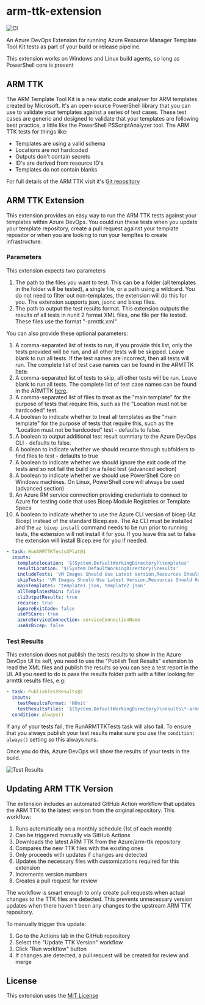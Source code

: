 # arm-ttk-extension

![CI](https://github.com/sam-cogan/arm-ttk-extension-xplatform/workflows/CI/badge.svg)

An Azure DevOps Extension for running Azure Resource Manager Template Tool Kit tests as part of your build or release pipeline.

This extension works on Windows and Linux build agents, so long as PowerShell core is present

## ARM TTK
The ARM Template Tool Kit is a new static code analyser for ARM templates created by Microsoft. It's an open-source PowerShell library that you can use to validate your templates against a series of test cases. These test cases are generic and designed to validate that your templates are following best practice, a little like the PowerShell PSScriptAnalyzer tool. The ARM TTK tests for things like:

- Templates are using a valid schema
- Locations are not hardcoded
- Outputs don't contain secrets
- ID's are derived from resource ID's
- Templates do not contain blanks

For full details of the ARM TTK visit it's [Git repository](https://github.com/Azure/arm-ttk)

## ARM TTK Extension
This extension provides an easy way to run the ARM TTK tests against your templates within Azure DevOps. You could run these tests when you update your template repository, create a pull request against your template repositor or when you are looking to run your templtes to create infrastructure.

### Parameters

This extension expects two parameters

1. The path to the files you want to test. This can be a folder (all templates in the folder will be tested), a single file, or a path using a wildcard. You do not need to filter out non-templates, the extension will do this for you. The extension supports json, jsonc and bicep files.
2. The path to output the test results format. This extension outputs the results of all tests in nunit 2 format XML files, one file per file tested. These files use the format "<testFileName>-armttk.xml"

You can also provide these optional parameters:

1. A comma-separated list of tests to run, if you provide this list, only the tests provided will be run, and all other tests will be skipped. Leave blank to run all tests. If the test names are incorrect, then all tests will run. The complete list of test case names can be found in the ARMTTK [here](https://github.com/Azure/arm-ttk/tree/master/arm-ttk/testcases/deploymentTemplate).
2. A comma-separated list of tests to skip, all other tests will be run. Leave blank to run all tests. The complete list of test case names can be found in the ARMTTK [here](https://github.com/Azure/arm-ttk/tree/master/arm-ttk/testcases/deploymentTemplate).
3. A comma-separated list of files to treat as the "main template" for the purpose of tests that require this, such as the "Location must not be hardcoded" test.
4. A boolean to indicate whether to treat all templates as the "main template" for the purpose of tests that require this, such as the "Location must not be hardcoded" test - defaults to false.
5. A boolean to output additional test result summary to the Azure DevOps CLI - defaults to false.
6. A boolean to indicate whether we should recurse through subfolders to find files to test - defaults to true
7. A boolean to indicate whether we should ignore the exit code of the tests and so not fail the build on a failed test (advanced section)
8. A boolean to indicate whether we should use PowerShell Core on Windows machines. On Linux, PowerShell core will always be used (advanced section)
9. An Azure RM service connection providing credentials to connect to Azure for testing code that uses Bicep Module Registries or Template Specs
10. A boolean to indicate whether to use the Azure CLI version of bicep (Az Bicep) instead of the standard Bicep.exe. The Az CLI must be installed and the ```az bicep install``` command needs to be run prior to running tests, the extension will not install it for you. If you leave this set to false the extension will install Bicep.exe for you if needed.
```yaml
- task: RunARMTTKTestsXPlat@1
  inputs:
    templatelocation: '$(System.DefaultWorkingDirectory)\templates'
    resultLocation: '$(System.DefaultWorkingDirectory)\results'
    includeTests: 'VM Images Should Use Latest Version,Resources Should Have Location'
    skipTests: 'VM Images Should Use Latest Version,Resources Should Have Location'
    mainTemplates: 'template1.json, template2.json'
    allTemplatesMain: false
    cliOutputResults: true
    recurse: true
    ignoreExitCode: false
    usePSCore: true
    azureServiceConnection: serviceConnectionName
    useAzBicep: false
```

### Test Results

This extension does not publish the tests results to show in the Azure DevOps UI its self, you need to use the "Publish Test Results" extension to read the XML files and publish the results so you can see a test report in the UI. All you need to do is pass the results folder path with a filter looking for armttk results files, e.g:

```yaml
- task: PublishTestResults@2
  inputs:
    testResultsFormat: 'NUnit'
    testResultsFiles: '$(System.DefaultWorkingDirectory)\results\*-armttk.xml'
  condition: always()
```
If any of your tests fail, the RunARMTTKTests task will also fail. To ensure that you always publish your test results make sure you use the ```condition: always()``` setting so this always runs.

Once you do this, Azure DevOps will show the results of your tests in the build.

![Test Results](https://raw.githubusercontent.com/sam-cogan/arm-ttk-extension-xplatform/main/images/TestResults.png)


## Updating ARM TTK Version

The extension includes an automated GitHub Action workflow that updates the ARM TTK to the latest version from the original repository. This workflow:

1. Runs automatically on a monthly schedule (1st of each month)
2. Can be triggered manually via GitHub Actions
3. Downloads the latest ARM TTK from the Azure/arm-ttk repository
4. Compares the new TTK files with the existing ones
5. Only proceeds with updates if changes are detected
6. Updates the necessary files with customizations required for this extension
7. Increments version numbers
8. Creates a pull request for review

The workflow is smart enough to only create pull requests when actual changes to the TTK files are detected. This prevents unnecessary version updates when there haven't been any changes to the upstream ARM TTK repository.

To manually trigger this update:
1. Go to the Actions tab in the GitHub repository
2. Select the "Update TTK Version" workflow
3. Click "Run workflow" button
4. If changes are detected, a pull request will be created for review and merge

## License

This extension uses the [MIT License](LICENSE)
